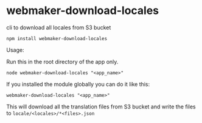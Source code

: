 webmaker-download-locales
=========================

cli to download all locales from S3 bucket

```
npm install webmaker-download-locales
```

Usage:

Run this in the root directory of the app only.

```
node webmaker-download-locales "<app_name>"
```

If you installed the module globally you can do it like this:

```
webmaker-download-locales "<app_name>"

```

This will download all the translation files from S3 bucket and write the files to `locale/<locales>/*<files>.json`